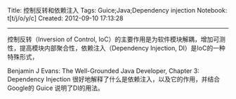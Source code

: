 Title: 控制反转和依赖注入
Tags: Guice;Java;Dependency injection
Notebook: t[t/j/o/y/c]
Created: 2012-09-10 17:13:28

------

控制反转（Inversion of Control, IoC）的主要作用是为软件模块解耦，增加可测性，提高模块内部聚合性，依赖注入（Dependency Injection, DI）是IoC的一种特殊形式，

Benjamin J Evans: The Well-Grounded Java Developer, Chapter 3: Dependency Injection 很好地解释了什么是依赖注入，以及它的作用，并结合Google的 Guice 说明了DI的用法。